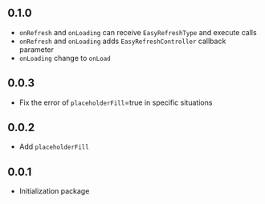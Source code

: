 ## 0.1.0

* `onRefresh` and `onLoading` can receive `EasyRefreshType` and execute calls
* `onRefresh` and `onLoading` adds `EasyRefreshController` callback parameter
* `onLoading` change to `onLoad`

## 0.0.3

* Fix the error of `placeholderFill`=true in specific situations

## 0.0.2

* Add `placeholderFill`

## 0.0.1

* Initialization package
